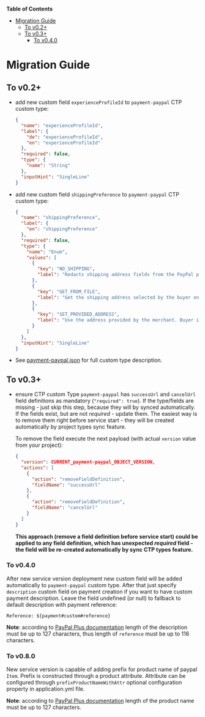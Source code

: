 <!-- START doctoc generated TOC please keep comment here to allow auto update -->
<!-- DON'T EDIT THIS SECTION, INSTEAD RE-RUN doctoc TO UPDATE -->
**Table of Contents**

- [Migration Guide](#migration-guide)
  - [To v0.2+](#to-v02)
  - [To v0.3+](#to-v03)
    - [To v0.4.0](#to-v040)

<!-- END doctoc generated TOC please keep comment here to allow auto update -->

# Migration Guide

## To v0.2+

  - add new custom field `experienceProfileId` to `payment-paypal` CTP custom type:
      ```json
      {
        "name": "experienceProfileId",
        "label": {
          "de": "experienceProfileId",
          "en": "experienceProfileId"
        },
        "required": false,
        "type": {
          "name": "String"
        },
        "inputHint": "SingleLine"
      }
      ```
      
  - add new custom field `shippingPreference` to `payment-paypal` CTP custom type:
      ```json
      {
        "name": "shippingPreference",
        "label": {
          "en": "shippingPreference"
        },
        "required": false,
        "type": {
          "name": "Enum",
          "values": [
            {
              "key": "NO_SHIPPING",
              "label": "Redacts shipping address fields from the PayPal pages. Recommended value to use for digital goods."
            },
            {
              "key": "GET_FROM_FILE",
              "label": "Get the shipping address selected by the buyer on PayPal pages."
            },
            {
              "key": "SET_PROVIDED_ADDRESS",
              "label": "Use the address provided by the merchant. Buyer is not able to change the address on the PayPal pages. If merchant doesn't pass an address buyer has the option to choose the address on PayPal pages."
            }
          ]
        },
        "inputHint": "SingleLine"
      }
      ```
  
  - See [payment-paypal.json](/src/main/resources/ctp/types/payment-paypal.json) for full custom type description.


## To v0.3+
<!-- 
    NOTE: This chapter is referenced in CtpConfigStartupValidator#DOCUMENTATION_REFERENCE, 
    so update the log message in case of re-factoring the documentation
-->

  - ensure CTP custom Type `payment-paypal` has `successUrl` and `cancelUrl` field definitions as mandatory 
  (`"required": true`). If the type/fields are missing - just skip this step, because they will by synced automatically.
  If the fields exist, but are not _required_ - update them. 
  The easiest way is to remove them right before service start - they will be created automatically 
  by project types sync feature. 
  
    To remove the field execute the next payload (with actual `version` value from your project):
    ```json
    {
      "version": CURRENT_payment-paypal_OBJECT_VERSION,
      "actions": [
        {
          "action": "removeFieldDefinition",
          "fieldName": "successUrl"
        },
        {
          "action": "removeFieldDefinition",
          "fieldName": "cancelUrl"
        }
      ]
    }
    ```
    
    **This approach (remove a field definition before service start) could be applied to any field definition, 
    which has unexpected _required_ field - the field will be re-created automatically by sync CTP types feature.**

### To v0.4.0

After new service version deployment new custom field will be added automatically to `payment-paypal`
custom type. After that just specify `description` custom field on payment creation if you want to have
custom payment description. Leave the field undefined (or null) 
to fallback to default description with payment reference:

`Reference: ${payment#custom#reference}`

**Note**: according to [PayPal Plus documentation](https://developer.paypal.com/docs/api/payments/#definition-transaction)
length of the description must be up to 127 characters, thus length of `reference` must be up to 116 characters.

### To v0.8.0

New service version is capable of adding prefix for product name of paypal `Item`. Prefix is constructed 
through a product attribute. Attribute can be configured through `prefixProductNameWithAttr` optional 
configuration property in application.yml file.

**Note**: according to [PayPal Plus documentation](https://developer.paypal.com/docs/api/payments/v1/#definition-item)
length of the product name must be up to 127 characters.

